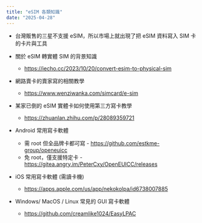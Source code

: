 ```yaml
---
title: "eSIM 各類知識"
date: "2025-04-28"
---
```


* 台灣販售的三星不支援 eSIM，所以市場上就出現了把 eSIM 資料寫入 SIM 卡的卡片與工具

* 關於 eSIM 轉實體 SIM 的背景知識
    * https://iecho.cc/2023/10/20/convert-esim-to-physical-sim  

* 網路賣卡的賣家寫的相關教學
    * https://www.wenziwanka.com/simcard/e-sim  

* 某家已倒的 eSIM 實體卡如何使用第三方寫卡教學
    * https://zhuanlan.zhihu.com/p/28089359721

* Android 常用寫卡軟體
    * 需 root 但全品牌卡都可寫 - https://github.com/estkme-group/openeuicc
    * 免 root，僅支援特定卡 - https://gitea.angry.im/PeterCxy/OpenEUICC/releases

* iOS 常用寫卡軟體 (需讀卡機)
    * https://apps.apple.com/us/app/nekokolpa/id6738007885

* Windows/ MacOS / Linux 常見的 GUI 寫卡軟體
    * https://github.com/creamlike1024/EasyLPAC  

    